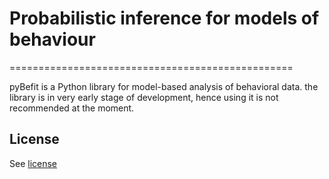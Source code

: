 # Probabilistic inference for models of behaviour
=================================================

pyBefit is a Python library for model-based analysis of behavioral data.
the library is in very early stage of development, hence using it is not recommended at the moment.

License
-------

See [license](LICENSE)
